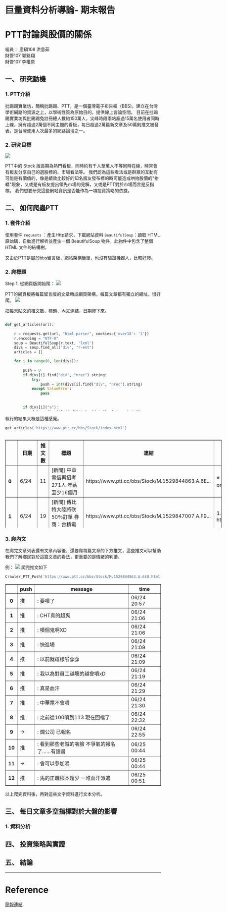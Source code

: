 # 巨量資料分析導論- 期末報告

# PTT討論與股價的關係

組員：
產碩108 洪意茹   
財管107 郭銘翔   
財管107 李權原   
## 一、 研究動機
### 1. PTT介紹

批踢踢實業坊，簡稱批踢踢、PTT，是一個臺灣電子布告欄（BBS)。建立在台灣學術網路的資源之上，以學術性質為原始目的，提供線上言論空間。
目前在批踢踢實業坊與批踢踢兔註冊總人數約150萬人，尖峰時段兩站超過15萬名使用者同時上線，擁有超過2萬個不同主題的看板，每日超過2萬篇新文章及50萬則推文被發表，是台灣使用人次最多的網路論壇之一。

### 2. 研究目標
![](https://i.imgur.com/QoNELz7.png)


PTT中的 Stock 版長期為熱門看板，同時約有千人至萬人不等同時在線，時常會有板友分享自己的選股標的、市場看法等。
我們認為這些看法或是群眾的互動有可能是有價值的，像是績效比較好的知名版友發布標的時可能造成哄抬股價的"抬轎"現象，又或是有板友提出領先市場的見解，又或是PTT對於市場而言是反指標。
我們想要研究這些網站資訊是否能作為一項投資策略的依據。


## 二、 如何爬蟲PTT

### 1. 套件介紹
使用套件
`requests` ：產生Http請求，下載網站資料
`BeautifulSoup`：讀取 HTML 原始碼，自動進行解析並產生一個 BeautifulSoup 物件，此物件中包含了整個 HTML 文件的結構樹。

又由於PTT是屬於bbs留言板，網站架構簡單，也沒有驗證機器人，比較好爬。

### 2. 爬標題
Step 1. 從網頁版開始爬：
![](https://i.imgur.com/cKs6kyA.png)

PTT的網頁板將每篇留言版的文章轉成網頁架構，每篇文章都有獨立的網址，很好爬。
![](https://i.imgur.com/oNW850c.png)

把每天貼文的推文數、標題、內文連結、日期爬下來。

<div style="overflow:scroll;height:300px;">

```python
def get_articles(url):
    
    r = requests.get(url, "html.parser", cookies={'over18': '1'})
    r.encoding = "UTF-8"
    soup = BeautifulSoup(r.text, 'lxml')
    divs = soup.find_all("div", "r-ent")
    articles = []

    for i in range(0, len(divs)):
                   
        push = 0                
        if divs[i].find("div", "nrec").string:                    
            try:                    
                push = int(divs[i].find("div", "nrec").string)
            except ValueError:
                pass
                
   
        if divs[i]("a"):
            date = divs[i].find("div", "date").string.strip()
            href = urllib.parse.urljoin('https://www.ptt.cc/',divs[i].find('a')['href'])
            title = divs[i].find('a').string
            content  = get_content(href)
                     
                        
            articles.append({
                'date': date,
                'push': push,
                'title': title,
                'link': href,
                'content' : content
             })
    
        
    return pd.DataFrame(articles)[['date', 'push', 'title', 'link', 'content']]
```
</div>

執行的結果大概是這種感覺。

```python
get_articles('https://www.ptt.cc/bbs/Stock/index.html')
```


<div style="overflow:scroll;height:300px; width:700px">

<table border="1" class="dataframe" align = "center">
  <thead style="text-align: center;">
    <tr style="text-align: center;">
      <th></th>
      <th style="text-align: center;">日期</th>
      <th style="text-align: center;">推文數</th>
      <th style="text-align: center;">標題</th>
      <th style="text-align: center;">連結</th>
      <th style="text-align: center;">內文</th>
    </tr>
  </thead>
  <tbody style="text-align: left;">
    <tr>
      <th>0</th>
      <td>6/24</td>
      <td>11</td>
      <td>[新聞] 中華電信再招考271人 年薪至少16個月</td>
      <td>https://www.ptt.cc/bbs/Stock/M.1529844863.A.6E...</td>
      <td>※ [本文轉錄自 cjol 信箱]    作者: orz44444 (台灣會亂是因為修羅...</td>
    </tr>
    <tr>
      <th>1</th>
      <td>6/24</td>
      <td>19</td>
      <td>[新聞] 傳比特大陸將砍50％訂單 券商：台積電Q3</td>
      <td>https://www.ptt.cc/bbs/Stock/M.1529847007.A.F9...</td>
      <td>1.原文連結：  http://news.ltn.com.tw/news/busin...</td>
    </tr>
    <tr>
      <th>2</th>
      <td>6/24</td>
      <td>20</td>
      <td>[新聞] 茂迪屏縣種電跨出不利耕地綠能區</td>
      <td>https://www.ptt.cc/bbs/Stock/M.1529847524.A.69...</td>
      <td>-------------------------------發文提醒---------...</td>
    </tr>
    <tr>
      <th>3</th>
      <td>6/24</td>
      <td>5</td>
      <td>Re: [新聞] 傳比特大陸將砍50％訂單 券商：台積電Q3</td>
      <td>https://www.ptt.cc/bbs/Stock/M.1529851666.A.A0...</td>
      <td>2330從2018年4月26日的222點到現在6月22日，  這中間最高不超過233  ...</td>
    </tr>
    <tr>
      <th>4</th>
      <td>6/24</td>
      <td>17</td>
      <td>Re: [標的] 2049 上銀</td>
      <td>https://www.ptt.cc/bbs/Stock/M.1529853748.A.01...</td>
      <td>各位前輩晚安    2049 上銀    因爲S大關係，版上不少人上車    其中不乏被...</td>
    </tr>
    <tr>
      <th>5</th>
      <td>6/24</td>
      <td>18</td>
      <td>[新聞] 光磊滿手單 大舉擴產</td>
      <td>https://www.ptt.cc/bbs/Stock/M.1529854152.A.44...</td>
      <td>1.原文連結：https://goo.gl/4a6GNV      2.原文內容：  近...</td>
    </tr>
    <tr>
      <th>6</th>
      <td>6/25</td>
      <td>0</td>
      <td>[公告] lilylemon 違反板規4-4 水桶一週</td>
      <td>https://www.ptt.cc/bbs/Stock/M.1529856101.A.7D...</td>
      <td>主旨：lilylemon 違反板規4-4 水桶一週    說明：經板主巡視版面，lily...</td>
    </tr>
    <tr>
      <th>7</th>
      <td>6/25</td>
      <td>6</td>
      <td>Re: [請益]宏達電為什麼不會倒??</td>
      <td>https://www.ptt.cc/bbs/Stock/M.1529856261.A.1D...</td>
      <td>※ 引述《gokuhwanlai (你今天范特西了嗎?)》之銘言：  : 個人有個疑問....</td>
    </tr>
    <tr>
      <th>8</th>
      <td>6/25</td>
      <td>9</td>
      <td>[標的] 1909榮成</td>
      <td>https://www.ptt.cc/bbs/Stock/M.1529856532.A.61...</td>
      <td>--------------------------------------------...</td>
    </tr>
    <tr>
      <th>9</th>
      <td>6/25</td>
      <td>0</td>
      <td>[公告] alberchi 違反板規4-2 警告一次</td>
      <td>https://www.ptt.cc/bbs/Stock/M.1529857094.A.0E...</td>
      <td>1. 主旨: alberchi 違反板規4-2 警告一次    2. 說明：經板主巡視板...</td>
    </tr>
    <tr>
      <th>10</th>
      <td>6/25</td>
      <td>3</td>
      <td>[新聞] 日出手管制 比特幣爆賣壓</td>
      <td>https://www.ptt.cc/bbs/Stock/M.1529857926.A.7E...</td>
      <td>1.原文連結：      http://tinyurl.com/yby7jjus    ...</td>
    </tr>
    <tr>
      <th>11</th>
      <td>6/25</td>
      <td>0</td>
      <td>[標的] 本週程式選股結果</td>
      <td>https://www.ptt.cc/bbs/Stock/M.1529860487.A.52...</td>
      <td>1.標的：本週程式選股結果    2.分類：有的多/有的空    3.分析/正文...</td>
    </tr>
    <tr>
      <th>12</th>
      <td>6/25</td>
      <td>1</td>
      <td>[標的] 本週股票多空表</td>
      <td>https://www.ptt.cc/bbs/Stock/M.1529860517.A.7D...</td>
      <td>1. 標的：本週股票    2. 分類：有的多/有的空    3. 分析/正文：...</td>
    </tr>
    <tr>
      <th>13</th>
      <td>6/25</td>
      <td>2</td>
      <td>Re: [請益] 100萬元用來投資股票、創業或留學較好呢?</td>
      <td>https://www.ptt.cc/bbs/Stock/M.1529860635.A.06...</td>
      <td>※ 引述《pipiboygay (喜歡男人的男生)》之銘言：  : 非常辛苦的還完全部的...</td>
    </tr>
    <tr>
      <th>14</th>
      <td>6/25</td>
      <td>6</td>
      <td>Re: [標的] 2049 上銀</td>
      <td>https://www.ptt.cc/bbs/Stock/M.1529860690.A.62...</td>
      <td>我在S大發上銀文的前一天  有在起漲點社團問2049  我想買零股  因為四月的時候...</td>
    </tr>
    <tr>
      <th>15</th>
      <td>1/25</td>
      <td>43</td>
      <td>[公告] 精華區導覽Q&amp;A</td>
      <td>https://www.ptt.cc/bbs/Stock/M.1422199105.A.84...</td>
      <td>關鍵字查詢：使用"/"於本文搜尋    1.請將頁面跳離關鍵字區    2.輸入"/"出...</td>
    </tr>
    <tr>
      <th>16</th>
      <td>12/18</td>
      <td>0</td>
      <td>[公告] Stock 板規              (20151218修訂)</td>
      <td>https://www.ptt.cc/bbs/Stock/M.1450418190.A.2F...</td>
      <td>main_content error</td>
    </tr>
    <tr>
      <th>17</th>
      <td>6/22</td>
      <td>0</td>
      <td>[閒聊] 2018/06/22 盤後閒聊</td>
      <td>https://www.ptt.cc/bbs/Stock/M.1529647207.A.8D...</td>
      <td>難道今天只有我賠錢？  https://i.imgur.com/k8N7Q6o.jpg ...</td>
    </tr>
  </tbody>
</table>
</div>

### 3. 爬內文
在爬完文章列表還有文章內容後，還要爬每篇文章的下方推文，這些推文可以幫助我們了解鄉民對於這篇文章的看法，更重要的是情緒的判讀。

例：
![](https://i.imgur.com/QQaFs3S.png)
爬完推文如下


```python
Crawler_PTT_Push('https://www.ptt.cc/bbs/Stock/M.1529844863.A.6E8.html')
```




<div>
<table border="1" class="dataframe">
  <thead>
    <tr style="text-align: center;">
      <th></th>
      <th style="text-align: center;">push</th>
      <th style="text-align: center;">message</th>
      <th style="text-align: center;">time</th>
    </tr>
  </thead>
  <tbody>
    <tr>
      <th>0</th>
      <td>推</td>
      <td>: 要噴了</td>
      <td>06/24 20:57</td>
    </tr>
    <tr>
      <th>1</th>
      <td>推</td>
      <td>: CHT真的超爽</td>
      <td>06/24 21:06</td>
    </tr>
    <tr>
      <th>2</th>
      <td>推</td>
      <td>: 噴個鬼啊XD</td>
      <td>06/24 21:06</td>
    </tr>
    <tr>
      <th>3</th>
      <td>推</td>
      <td>: 快進場</td>
      <td>06/24 21:09</td>
    </tr>
    <tr>
      <th>4</th>
      <td>推</td>
      <td>: 以前就這樣啦@@</td>
      <td>06/24 21:09</td>
    </tr>
    <tr>
      <th>5</th>
      <td>推</td>
      <td>: 我以為對員工越壞的越會噴xD</td>
      <td>06/24 21:19</td>
    </tr>
    <tr>
      <th>6</th>
      <td>推</td>
      <td>: 真是血汗</td>
      <td>06/24 21:29</td>
    </tr>
    <tr>
      <th>7</th>
      <td>推</td>
      <td>: 中華電不會噴</td>
      <td>06/24 21:30</td>
    </tr>
    <tr>
      <th>8</th>
      <td>推</td>
      <td>: 之前從100噴到113  現在回檔了</td>
      <td>06/24 22:32</td>
    </tr>
    <tr>
      <th>9</th>
      <td>→</td>
      <td>: 爛公司                已報名</td>
      <td>06/24 22:55</td>
    </tr>
    <tr>
      <th>10</th>
      <td>推</td>
      <td>: 看到那些老賊的嘴臉     不爭氣的報名了……有讀書</td>
      <td>06/25 00:44</td>
    </tr>
    <tr>
      <th>11</th>
      <td>→</td>
      <td>: 會可以參加嗎</td>
      <td>06/25 00:44</td>
    </tr>
    <tr>
      <th>12</th>
      <td>推</td>
      <td>: 馬的正職根本超少 一堆血汗派遣</td>
      <td>06/25 00:51</td>
    </tr>
  </tbody>
</table>
</div>

以上爬完資料後，再對這些文字資料進行文本分析。

## 三、 每日文章多空指標對於大盤的影響

### 1. 資料分析 

## 四、 投資策略與實證

## 五、 結論

---
# Reference

[簡報連結](https://slideshare.net/ssuserf1b9cf/pythonpycontw2017)
